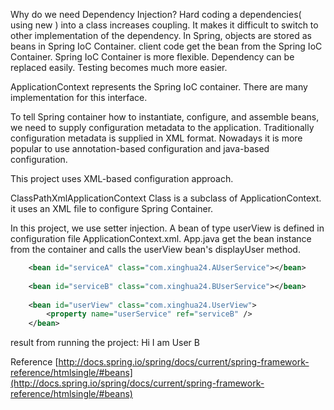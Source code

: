 Why do we need Dependency Injection?
Hard coding a dependencies( using new ) into a class increases coupling. It makes it difficult to switch to other implementation of the dependency. In Spring, objects are stored as beans in Spring IoC Container. client code get the bean from the Spring IoC Container. Spring IoC Container is more flexible. Dependency can be replaced easily. Testing becomes much more easier.

ApplicationContext represents the Spring IoC container. There are many implementation for this interface.  

To tell Spring container how to instantiate, configure, and assemble beans, we need to supply configuration metadata to the application. Traditionally configuration metadata is supplied in XML format. Nowadays it is more popular to use annotation-based configuration and java-based configuration.

This project uses XML-based configuration approach.

ClassPathXmlApplicationContext Class is a subclass of ApplicationContext. it uses an XML file to configure Spring Container.

In this project, we use setter injection. A bean of type userView is defined in configuration file ApplicationContext.xml. App.java get the bean instance from the container and calls the userView bean's displayUser method.

```xml
	<bean id="serviceA" class="com.xinghua24.AUserService"></bean>
	
	<bean id="serviceB" class="com.xinghua24.BUserService"></bean>
	
	<bean id="userView" class="com.xinghua24.UserView">
		<property name="userService" ref="serviceB" />
	</bean>
```

result from running the project:
Hi I am User B

Reference
[http://docs.spring.io/spring/docs/current/spring-framework-reference/htmlsingle/#beans](http://docs.spring.io/spring/docs/current/spring-framework-reference/htmlsingle/#beans)